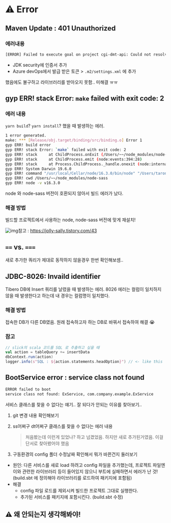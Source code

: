 # ⚠️ Error

## Maven Update : 401 Unauthorized

### 에러내용

```bash
[ERROR] Failed to execute goal on project cgi-dmt-api: Could not resolve dependencies for project com.ccc:project:jar:1.0-SNAPSHOT: Failed to collect dependencies at com.ccc.pd.commons:project:jar:1.0.33-RELEASE: Failed to read artifact descriptor for com.ccc.pd.commons:project:jar:1.0.33-RELEASE: Could not transfer artifact com.ccc.pd.commons:project:pom:1.0.33-RELEASE from/to ccc (https://pkgs.dev.azure.com/ccc/_packaging/ccc/maven/v1): authentication failed for https://pkgs.dev.azure.com/ccc/_packaging/ccc/maven/v1/com/ccc/pd/commons/project/1.0.33-RELEASE/project-1.0.33-RELEASE.pom, status: 401 Unauthorized -> [Help 1]
```

* JDK security에 인증서 추가
* Azure devOps에서 발급 받은 토큰 > `.m2/settings.xml` 에 추가

했음에도 불구하고 라이브러리를 받아오지 못함.. 미해결 ㅠㅠ



## gyp ERR! stack Error: `make` failed with exit code: 2

### 에러 내용

`yarn build`? `yarn install`? 했을 때 발생하는 에러. 

```bash
1 error generated.
make: *** [Release/obj.target/binding/src/binding.o] Error 1
gyp ERR! build error
gyp ERR! stack Error: `make` failed with exit code: 2
gyp ERR! stack     at ChildProcess.onExit (/Users/~~/node_modules/node-gyp/lib/build.js:262:23)
gyp ERR! stack     at ChildProcess.emit (node:events:394:28)
gyp ERR! stack     at Process.ChildProcess._handle.onexit (node:internal/child_process:290:12)
gyp ERR! System Darwin 19.6.0
gyp ERR! command "/usr/local/Cellar/node/16.3.0/bin/node" "/Users/taron/git/cgi-dmt-ui-admin/node_modules/node-gyp/bin/node-gyp.js" "rebuild" "--verbose" "--libsass_ext=" "--libsass_cflags=" "--libsass_ldflags=" "--libsass_library="
gyp ERR! cwd /Users/~~/node_modules/node-sass
gyp ERR! node -v v16.3.0
```

node 와 node-sass 버전이 호환되지 않아서 빌드 에러가 났다.

### 해결 방법

빌드할 프로젝트에서 사용하는 node, node-sass 버전에 맞게 재설치!

![img](https://blog.kakaocdn.net/dn/cBNrfJ/btqS3a4MoK3/4ue5e9kNmKiGLtV67OkPJk/img.png)참고 : https://jolly-sally.tistory.com/43 



## `==` vs. `===` 

새로 추가한 쿼리가 제대로 동작하지 않을경우 한번 확인해보셈..



## JDBC-8026: Invaild identifier

Tibero DB에 Insert 쿼리를 날렸을 때 발생하는 에러. 8026 에러는 컬럼이 일치하지 않을 때 발생한다고 하는데 내 경우는 컬럼명이 일치했다.

### 해결 방법

접속한 DB가 다른 DB였음. 원래 접속하고자 하는 DB로 바꿔서 접속하여 해결 😭

### 참고

```scala
// slick의 scala 코드를 SQL 로 추출하고 싶을 때
val action = tableQuery += insertData
dbContext.run(action)
logger.info(s"SQL : ${action.statements.headOption}") // <- like this
```



## BootService error : service class not found

```bash
ERROR failed to boot
service class not found: ExService, com.company.example.ExService
```

서비스 클래스를 찾을 수 없다는 얘기.. 잘 되다가 안되는 이유를 찾아보기..

1. git 변경 내용 확인해보기

2. ss어쩌구 dt어쩌구 클래스를 찾을 수 없다는 에러 내용

   > 처음봤는데 이런게 있었나? 하고 넘겼었음. 하지만 새로 추가된거였음. 이걸 단서로 찾아봤어야 했음

3. 구동환경의 config 폴더 수정날짜 확인해서 뭐가 바뀐건지 둘러보기

* 원인: 다른 서비스를 새로 load 하려고 config 파일을 추가했는데, 프로젝트 파일엔 이와 관련한 라이브러리 등이 들어있지 않으니 부트에 실패하면서 에러가 난 것! (build.sbt 에 정의해야 라이브러리를 로드하여 패키지에 포함됨)
* 해결
  * config 파일 로드를 제외시켜 빌드한 프로젝트 그대로 실행한다.
  * 추가된 서비스를 패키지에 포함시킨다. (build.sbt 수정)



## ⚠️ 왜 안되는지 생각해봐야!